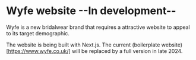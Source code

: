 # Wyfe website --In development--

Wyfe is a new bridalwear brand that requires a attractive website to appeal to its target demographic. 

The website is being built with Next.js. The current (boilerplate website)[https://www.wyfe.co.uk/] will be replaced by a full version in late 2024.
